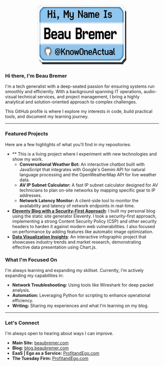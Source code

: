 <p align="center">
  <img src="img/proflle/GitHub_KOA_Badge.webp" alt="Beau Bremer Badge" width="300" height="200">
</p>


### Hi there, I'm Beau Bremer

I'm a tech generalist with a deep-seated passion for ensuring systems run smoothly and efficiently. With a background spanning IT operations, audio-visual technical services, and project management, I bring a highly analytical and solution-oriented approach to complex challenges.

This GitHub profile is where I explore my interests in code, build practical tools, and document my learning journey.

-----

### Featured Projects

Here are a few highlights of what you'll find in my repositories:

  * ** This is a living project where I experiment with new technologies and show my work.
      * **Conversational Weather Bot:** An interactive chatbot built with JavaScript that integrates with Google's Gemini API for natural language processing and the OpenWeatherMap API for live weather data.
      * **AV IP Subnet Calculator:** A fast IP subnet calculator designed for AV technicians to plan on-site networks by mapping specific gear to IP addresses.
      * **Network Latency Monitor:** A client-side tool to monitor the availability and latency of network endpoints in real-time.
  * **[Eleventy Blog with a Security-First Approach](https://blog.beaubremer.com)**: I built my personal blog using the static site generator Eleventy. I took a security-first approach, implementing a strong Content Security Policy (CSP) and other security headers to harden it against modern web vulnerabilities. I also focused on performance by adding features like automatic image optimization.
  * **[Data Visualization Insights](https://www.google.com/search?q=https://beaubremer.com/trends.html)**: An interactive infographic project that showcases industry trends and market research, demonstrating effective data presentation using Chart.js.

### What I'm Focused On

I'm always learning and expanding my skillset. Currently, I'm actively expanding my capabilities in:

  * **Network Troubleshooting:** Using tools like Wireshark for deep packet analysis.
  * **Automation:** Leveraging Python for scripting to enhance operational efficiency.
  * **Writing:** Sharing my experiences and what I'm learning on my blog.

-----

### Let's Connect

I'm always open to hearing about ways I can improve.

  * **Main Site:** [beaubremer.com](https://beaubremer.com)
  * **Blog:** [blog.beaubremer.com](https://blog.beaubremer.com)
  * **EaaS | Ego as a Service:** [ProfitandEgo.com](https://profitandego.com)
  * **The Tuesday Firm:** [ProfitandEgo.com](https://tuesdayfirm.dev)
<!--
**KnowOneActual/KnowOneActual** is a ✨ _special_ ✨ repository because its `README.md` (this file) appears on your GitHub profile.

Here are some ideas to get you started:

- 🔭 I’m currently working on ...
- 🌱 I’m currently learning ...
- 👯 I’m looking to collaborate on ...
- 🤔 I’m looking for help with ...
- 💬 Ask me about ...
- 📫 How to reach me: ...
- 😄 Pronouns: ...
- ⚡ Fun fact: ...
-->
